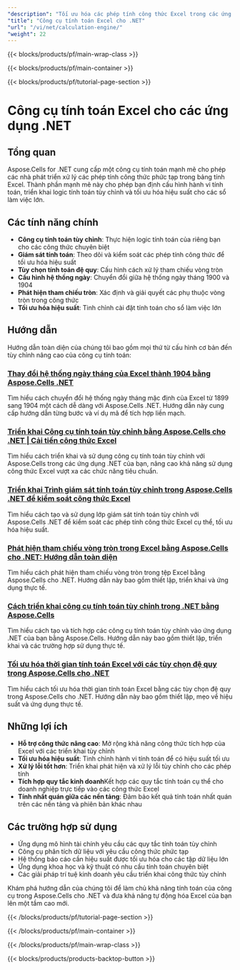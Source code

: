 ```yaml
---
"description": "Tối ưu hóa các phép tính công thức Excel trong các ứng dụng .NET bằng công cụ tính toán mạnh mẽ của Aspose.Cells với các tùy chọn tùy chỉnh và điều chỉnh hiệu suất."
"title": "Công cụ tính toán Excel cho .NET"
"url": "/vi/net/calculation-engine/"
"weight": 22
---
```


{{< blocks/products/pf/main-wrap-class >}}

{{< blocks/products/pf/main-container >}}

{{< blocks/products/pf/tutorial-page-section >}}
# Công cụ tính toán Excel cho các ứng dụng .NET

## Tổng quan

Aspose.Cells for .NET cung cấp một công cụ tính toán mạnh mẽ cho phép các nhà phát triển xử lý các phép tính công thức phức tạp trong bảng tính Excel. Thành phần mạnh mẽ này cho phép bạn định cấu hình hành vi tính toán, triển khai logic tính toán tùy chỉnh và tối ưu hóa hiệu suất cho các sổ làm việc lớn.

## Các tính năng chính

- **Công cụ tính toán tùy chỉnh**: Thực hiện logic tính toán của riêng bạn cho các công thức chuyên biệt
- **Giám sát tính toán**: Theo dõi và kiểm soát các phép tính công thức để tối ưu hóa hiệu suất
- **Tùy chọn tính toán đệ quy**: Cấu hình cách xử lý tham chiếu vòng tròn
- **Cấu hình hệ thống ngày**: Chuyển đổi giữa hệ thống ngày tháng 1900 và 1904
- **Phát hiện tham chiếu tròn**: Xác định và giải quyết các phụ thuộc vòng tròn trong công thức
- **Tối ưu hóa hiệu suất**: Tinh chỉnh cài đặt tính toán cho sổ làm việc lớn

## Hướng dẫn

Hướng dẫn toàn diện của chúng tôi bao gồm mọi thứ từ cấu hình cơ bản đến tùy chỉnh nâng cao của công cụ tính toán:

### [Thay đổi hệ thống ngày tháng của Excel thành 1904 bằng Aspose.Cells .NET](./change-excel-date-system-aspose-cells-net)
Tìm hiểu cách chuyển đổi hệ thống ngày tháng mặc định của Excel từ 1899 sang 1904 một cách dễ dàng với Aspose.Cells .NET. Hướng dẫn này cung cấp hướng dẫn từng bước và ví dụ mã để tích hợp liền mạch.

### [Triển khai Công cụ tính toán tùy chỉnh bằng Aspose.Cells cho .NET | Cải tiến công thức Excel](./custom-calculation-engine-aspose-cells-net)
Tìm hiểu cách triển khai và sử dụng công cụ tính toán tùy chỉnh với Aspose.Cells trong các ứng dụng .NET của bạn, nâng cao khả năng sử dụng công thức Excel vượt xa các chức năng tiêu chuẩn.

### [Triển khai Trình giám sát tính toán tùy chỉnh trong Aspose.Cells .NET để kiểm soát công thức Excel](./custom-calculation-monitor-aspose-cells-dotnet)
Tìm hiểu cách tạo và sử dụng lớp giám sát tính toán tùy chỉnh với Aspose.Cells .NET để kiểm soát các phép tính công thức Excel cụ thể, tối ưu hóa hiệu suất.

### [Phát hiện tham chiếu vòng tròn trong Excel bằng Aspose.Cells cho .NET: Hướng dẫn toàn diện](./detect-circular-references-excel-aspose-cells-net)
Tìm hiểu cách phát hiện tham chiếu vòng tròn trong tệp Excel bằng Aspose.Cells cho .NET. Hướng dẫn này bao gồm thiết lập, triển khai và ứng dụng thực tế.

### [Cách triển khai công cụ tính toán tùy chỉnh trong .NET bằng Aspose.Cells](./implement-custom-calculation-engine-aspose-cells-net)
Tìm hiểu cách tạo và tích hợp các công cụ tính toán tùy chỉnh vào ứng dụng .NET của bạn bằng Aspose.Cells. Hướng dẫn này bao gồm thiết lập, triển khai và các trường hợp sử dụng thực tế.

### [Tối ưu hóa thời gian tính toán Excel với các tùy chọn đệ quy trong Aspose.Cells cho .NET](./optimize-calculation-time-recursive-aspose-cells-net)
Tìm hiểu cách tối ưu hóa thời gian tính toán Excel bằng các tùy chọn đệ quy trong Aspose.Cells cho .NET. Hướng dẫn này bao gồm thiết lập, mẹo về hiệu suất và ứng dụng thực tế.


## Những lợi ích

- **Hỗ trợ công thức nâng cao**: Mở rộng khả năng công thức tích hợp của Excel với các triển khai tùy chỉnh
- **Tối ưu hóa hiệu suất**: Tinh chỉnh hành vi tính toán để có hiệu suất tối ưu
- **Xử lý lỗi tốt hơn**: Triển khai phát hiện và xử lý lỗi tùy chỉnh cho các phép tính
- **Tích hợp quy tắc kinh doanh**Kết hợp các quy tắc tính toán cụ thể cho doanh nghiệp trực tiếp vào các công thức Excel
- **Tính nhất quán giữa các nền tảng**: Đảm bảo kết quả tính toán nhất quán trên các nền tảng và phiên bản khác nhau

## Các trường hợp sử dụng

- Ứng dụng mô hình tài chính yêu cầu các quy tắc tính toán tùy chỉnh
- Công cụ phân tích dữ liệu với yêu cầu công thức phức tạp
- Hệ thống báo cáo cần hiệu suất được tối ưu hóa cho các tập dữ liệu lớn
- Ứng dụng khoa học và kỹ thuật có nhu cầu tính toán chuyên biệt
- Các giải pháp trí tuệ kinh doanh yêu cầu triển khai công thức tùy chỉnh

Khám phá hướng dẫn của chúng tôi để làm chủ khả năng tính toán của công cụ trong Aspose.Cells cho .NET và đưa khả năng tự động hóa Excel của bạn lên một tầm cao mới.



{{< /blocks/products/pf/tutorial-page-section >}}

{{< /blocks/products/pf/main-container >}}

{{< /blocks/products/pf/main-wrap-class >}}

{{< blocks/products/products-backtop-button >}}
